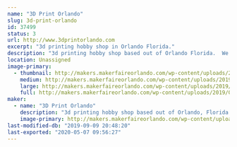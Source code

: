 ```yaml
---
name: "3D Print Orlando"
slug: 3d-print-orlando
id: 37499
status: 3
url: http://www.3dprintorlando.com
excerpt: "3d printing hobby shop in Orlando Florida."
description: "3d printing hobby shop based out of Orlando Florida.  We sell printers, filament, parts and accessories for most 3d printers.  We also provide 3d printing, upgrade, and repair services on most 3d printers.  "
location: Unassigned
image-primary:
  - thumbnail: http://makers.makerfaireorlando.com/wp-content/uploads/2019/09/65140959_388545205105208_5591535038383521792_o-150x150.jpg
    medium: http://makers.makerfaireorlando.com/wp-content/uploads/2019/09/65140959_388545205105208_5591535038383521792_o-300x225.jpg
    large: http://makers.makerfaireorlando.com/wp-content/uploads/2019/09/65140959_388545205105208_5591535038383521792_o-1024x768.jpg
    full: http://makers.makerfaireorlando.com/wp-content/uploads/2019/09/65140959_388545205105208_5591535038383521792_o.jpg
maker:
  - name: "3D Print Orlando"
    description: "3d printing hobby shop based out of Orlando, Florida.  "
    image-primary: http://makers.makerfaireorlando.com/wp-content/uploads/2019/09/59129548_360136704612725_6077091167189598208_n.jpg
last-modified-db: "2019-09-09 20:48:20"
last-exported: "2020-05-07 09:56:27"
---
```

